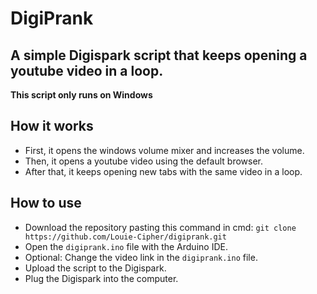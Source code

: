 # DigiPrank

## A simple Digispark script that keeps opening a youtube video in a loop.

**This script only runs on Windows**

## How it works

-   First, it opens the windows volume mixer and increases the volume.
-   Then, it opens a youtube video using the default browser.
-   After that, it keeps opening new tabs with the same video in a loop.

## How to use

-   Download the repository pasting this command in cmd:
    `git clone https://github.com/Louie-Cipher/digiprank.git`
-   Open the `digiprank.ino` file with the Arduino IDE.
-   Optional: Change the video link in the `digiprank.ino` file.
-   Upload the script to the Digispark.
-   Plug the Digispark into the computer.
